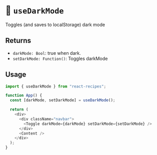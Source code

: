 # 🍩 `useDarkMode`

Toggles (and saves to localStorage) dark mode

## Returns

- `darkMode: Bool`: true when dark.
- `setDarkMode: Function()`: Toggles darkMode

## Usage

```js
import { useDarkMode } from "react-recipes";

function App() {
  const [darkMode, setDarkMode] = useDarkMode();

  return (
    <div>
      <div className="navbar">
        <Toggle darkMode={darkMode} setDarkMode={setDarkMode} />
      </div>
      <Content />
    </div>
  );
}
```